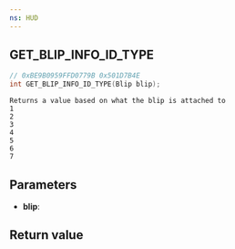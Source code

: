 ```yaml
---
ns: HUD
---
```

## GET_BLIP_INFO_ID_TYPE

```c
// 0xBE9B0959FFD0779B 0x501D7B4E
int GET_BLIP_INFO_ID_TYPE(Blip blip);
```

```
Returns a value based on what the blip is attached to  
1   
2   
3   
4   
5   
6   
7  
```

## Parameters
* **blip**: 

## Return value
